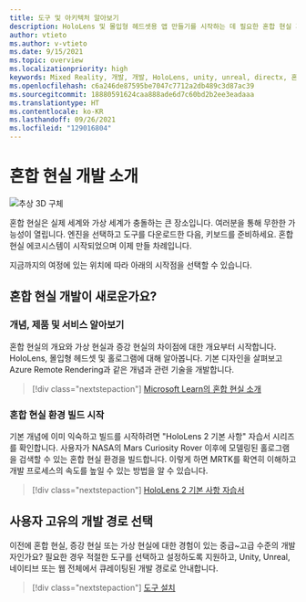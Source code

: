 ```yaml
---
title: 도구 및 아키텍처 알아보기
description: HoloLens 및 몰입형 헤드셋용 앱 만들기를 시작하는 데 필요한 혼합 현실 개발 도구에 대해 알아봅니다.
author: vtieto
ms.author: v-vtieto
ms.date: 9/15/2021
ms.topic: overview
ms.localizationpriority: high
keywords: Mixed Reality, 개발, 개발, HoloLens, unity, unreal, directx, 혼합 현실 헤드셋, windows mixed reality 헤드셋, 가상 현실 헤드셋, 가상 현실이란, 증강 현실이란, 가상 현실 개발, 증강 현실 개발
ms.openlocfilehash: c6a246de87595be7047c7712a2db489c3d87ac39
ms.sourcegitcommit: 18880591624caa888ade6d7c60bd2b2ee3eadaaa
ms.translationtype: HT
ms.contentlocale: ko-KR
ms.lasthandoff: 09/26/2021
ms.locfileid: "129016804"
---
```

# <a name="introduction-to-mixed-reality-development"></a>혼합 현실 개발 소개

![추상 3D 구체](images/development-hero-image.png)

혼합 현실은 실제 세계와 가상 세계가 충돌하는 큰 장소입니다. 여러분을 통해 무한한 가능성이 열립니다. 엔진을 선택하고 도구를 다운로드한 다음, 키보드를 준비하세요. 혼합 현실 에코시스템이 시작되었으며 이제 만들 차례입니다.

지금까지의 여정에 있는 위치에 따라 아래의 시작점을 선택할 수 있습니다.

## <a name="new-to-mixed-reality-development"></a>혼합 현실 개발이 새로운가요?

### <a name="learn-the-concepts-products-and-services"></a>개념, 제품 및 서비스 알아보기

혼합 현실의 개요와 가상 현실과 증강 현실의 차이점에 대한 개요부터 시작합니다. HoloLens, 몰입형 헤드셋 및 홀로그램에 대해 알아봅니다. 기본 디자인을 살펴보고 Azure Remote Rendering과 같은 개념과 관련 기술을 개발합니다.

> [!div class="nextstepaction"]
> [Microsoft Learn의 혼합 현실 소개](/learn/modules/intro-to-mixed-reality/)

### <a name="start-building-a-mixed-reality-experience"></a>혼합 현실 환경 빌드 시작

기본 개념에 이미 익숙하고 빌드를 시작하려면 "HoloLens 2 기본 사항" 자습서 시리즈를 확인합니다. 사용자가 NASA의 Mars Curiosity Rover 이후에 모델링된 홀로그램을 검색할 수 있는 혼합 현실 환경을 빌드합니다. 이렇게 하면 MRTK를 확연히 이해하고 개발 프로세스의 속도를 높일 수 있는 방법을 알 수 있습니다.

> [!div class="nextstepaction"]
> [HoloLens 2 기본 사항 자습서](/learn/paths/beginner-hololens-2-tutorials/)

## <a name="choose-your-own-development-path"></a>사용자 고유의 개발 경로 선택
이전에 혼합 현실, 증강 현실 또는 가상 현실에 대한 경험이 있는 중급~고급 수준의 개발자인가요? 필요한 경우 적절한 도구를 선택하고 설정하도록 지원하고, Unity, Unreal, 네이티브 또는 웹 전체에서 큐레이팅된 개발 경로로 안내합니다.

> [!div class="nextstepaction"]
> [도구 설치](install-the-tools.md)


